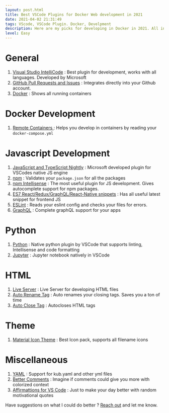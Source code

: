 ```yaml
---
layout: post.html
title: Best VSCode Plugins for Docker Web development in 2021
date: 2021-04-02 21:31:49
tags: VScode, VSCode Plugin. Docker, Develpment
description: Here are my picks for developing in Docker in 2021. All inclusive.
level: Easy
---
```


# General
1. [Visual Studio IntelliCode](https://marketplace.visualstudio.com/items?itemName=VisualStudioExptTeam.vscodeintellicode) : Best plugin for development, works with all languages. Developed by Microsoft
2. [GitHub Pull Requests and Issues](https://marketplace.visualstudio.com/items?itemName=GitHub.vscode-pull-request-github) : Integrates directly into your Github account.
3. [Docker](https://marketplace.visualstudio.com/items?itemName=ms-azuretools.vscode-docker) : Shows all running containers

# Docker Development
1. [ Remote Containers ](https://marketplace.visualstudio.com/items?itemName=ms-vscode-remote.remote-containers) : Helps you develop in containers by reading your `docker-compose.yml`

# Javascript Development
1. [JavaScript and TypeScript Nightly](https://marketplace.visualstudio.com/items?itemName=ms-vscode.vscode-typescript-next) : Microsoft developed plugin for VSCodes native JS engine
2. [npm](https://marketplace.visualstudio.com/items?itemName=eg2.vscode-npm-script) : Validates your `package.json` for all the packages 
3. [npm Intellisense](https://marketplace.visualstudio.com/items?itemName=christian-kohler.npm-intellisense) : The most useful plugin for JS development. Gives autocomplete support for npm packages.
4. [ES7 React/Redux/GraphQL/React-Native snippets](https://marketplace.visualstudio.com/items?itemName=dsznajder.es7-react-js-snippets) : Has all useful latest snippet for frontend JS
5. [ESLint](https://marketplace.visualstudio.com/items?itemName=dbaeumer.vscode-eslint) : Reads your eslint config and checks your files for errors.
6. [GraphQL](https://marketplace.visualstudio.com/items?itemName=GraphQL.vscode-graphql) : Complete graphQL support for your apps

# Python
1. [Python](https://marketplace.visualstudio.com/items?itemName=ms-python.python) : Native python plugin by VSCode that supports linting, Intellisense and code formatting
2. [Jupyter](https://marketplace.visualstudio.com/items?itemName=ms-toolsai.jupyter) : Jupyter notebook natively in VSCode

# HTML
1. [Live Server](https://marketplace.visualstudio.com/items?itemName=ritwickdey.LiveServer) : Live Server for developing HTML files
2. [Auto Rename Tag](https://marketplace.visualstudio.com/items?itemName=formulahendry.auto-rename-tag) : Auto renames your closing tags. Saves you a ton of time
3. [Auto Close Tag](https://marketplace.visualstudio.com/items?itemName=formulahendry.auto-close-tag) : Autocloses HTML tags

# Theme
1. [Material Icon Theme](https://marketplace.visualstudio.com/items?itemName=PKief.material-icon-theme) : Best Icon pack, supports all filename icons

# Miscellaneous
1. [YAML](https://marketplace.visualstudio.com/items?itemName=redhat.vscode-yaml) : Support for kub.yaml and other yml files
2. [Better Comments](https://marketplace.visualstudio.com/items?itemName=aaron-bond.better-comments) : Imagine if comments could give you more with colorized context
3. [Affirmattions for VS Code](https://marketplace.visualstudio.com/items?itemName=carlduncan.affirmations) : Just to make your day better with random motivational quotes


Have suggestions on what I could do better ? [Reach out](mailto:hey@poorna.dev) and let me know.